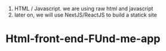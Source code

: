 1. HTML / Javascript. we are using raw html and javascript
2. later on, we will use NextJS/ReactJS to build a statick site
# Html-front-end-FUnd-me-app
